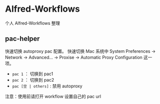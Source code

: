 Alfred-Workflows
================

个人 Alfred-Workflows 整理


## pac-helper
快速切换 autoproxy pac 配置。
快速切换 Mac 系统中 System Preferences -> Network -> Advanced... -> Proxise -> Automatic Proxy Configuration 这一项。

- `pac 1` ： 切换到 pac1
- `pac 2` ： 切换到 pac2
- `pac [空 | others]` : 禁用 autoproxy


注意：使用前请打开 workflow 设置自己的 pac url